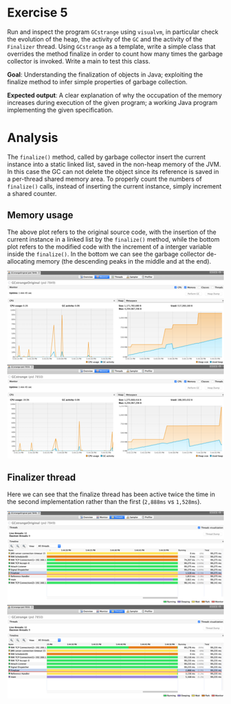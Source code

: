 # Exercise 5
Run and inspect the program `GCstrange` using `visualvm`, in particular check the evolution of the heap, the activity of the `GC` and the activity of the `Finalizer` thread. Using `GCstrange` as a template, write a simple class that overrides the method finalize in order to count how many times the garbage collector is invoked. Write a main to test this class.

**Goal**: Understanding the finalization of objects in Java; exploiting the finalize method to infer simple properties of garbage collection.

**Expected output**: A clear explanation of why the occupation of the memory increases during execution of the given program; a working Java program implementing the given specification.

# Analysis

The `finalize()` method, called by garbage collector insert the current instance into a static linked list, saved in the non-heap memory of the JVM. In this case the GC can not delete the object since its reference is saved in a per-thread shared memory area. To properly count the numbers of `finalize()` calls, instead of inserting the current instance, simply increment a shared counter.

## Memory usage
The above plot refers to the original source code, with the insertion of the current instance in a linked list by the `finalize()` method, while the bottom plot refers to the modified code with the increment of a interger variable inside the `finalize()`. In the bottom we can see the garbage collector de-allocating memory (the descending peaks in the middle and at the end).

![VisualVM](./assets/visualvm.png "VisualVM")

## Finalizer thread

Here we can see that the finalize thread has been active twice the time in the second implementation rather than the first (`2,888ms` vs `1,528ms`).

![VisualVM](./assets/finalizer.png "VisualVM")